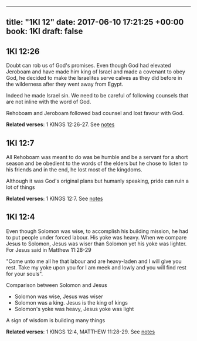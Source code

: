 
---
title: "1KI 12"
date: 2017-06-10 17:21:25 +00:00
book: 1KI
draft: false
---

## 1KI 12:26

Doubt can rob us of God's promises. Even though God had elevated Jeroboam and have made him king of Israel and made a covenant to obey God, he decided to make the Israelites serve calves as they did before in the wilderness after they went away from Egypt. 

Indeed he made Israel sin. We need to be careful of following counsels that are not inline with the word of God.

Rehoboam and Jeroboam followed bad counsel and lost favour with God.

**Related verses**: 1 KINGS 12:26-27. See [notes](https://my.bible.com/notes/2654652894775337833)


## 1KI 12:7

All Rehoboam was meant to do was be humble and be a servant for a short season and be obedient to the words of the elders but he chose to listen to his friends and in the end, he lost most of the kingdoms.

Although it was God's original plans but humanly speaking, pride can ruin a lot of things

**Related verses**: 1 KINGS 12:7. See [notes](https://my.bible.com/notes/2654646784647488350)


## 1KI 12:4

Even though Solomon was wise, to accomplish his building mission, he had to put people under forced labour. His yoke was heavy. When we compare Jesus to Solomon, Jesus was wiser than Solomon yet his yoke was lighter. For Jesus said in Matthew 11:28-29

"Come unto me all he that labour and are heavy-laden and I will give you rest. Take my yoke upon you for I am meek and lowly and you will find rest for your souls".

Comparison between Solomon and Jesus
- Solomon was wise, Jesus was wiser
- Solomon was a king. Jesus is the king of kings
- Solomon's yoke was heavy, Jesus yoke was light

A sign of wisdom is building many things

**Related verses**: 1 KINGS 12:4, MATTHEW 11:28-29. See [notes](https://my.bible.com/notes/2654645135740756818)

